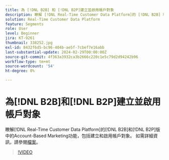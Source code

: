 ```yaml
---
title: 為 [!DNL B2B] 和 [!DNL B2P]建立並啟用帳戶對象
description: 瞭解 [!DNL Real-Time Customer Data Platform]的 [!DNL B2B] 和 [!DNL B2P] 版本中的Account-Based Marketing功能，包括建立和啟用帳戶對象。
solution: Real-Time Customer Data Platform
feature: Segments
role: User
level: Beginner
jira: KT-9261
thumbnail: 338252.jpg
exl-id: 8432f6d5-bc96-404b-ae5f-7cbef7e16abb
last-substantial-update: 2024-02-29T00:00:00Z
source-git-commit: 4f363a3932ca3b2666c220c1e5c79d2d94242b96
workflow-type: tm+mt
source-wordcount: '54'
ht-degree: 0%

---
```


# 為[!DNL B2B]和[!DNL B2P]建立並啟用帳戶對象

瞭解[!DNL Real-Time Customer Data Platform]的[!DNL B2B]和[!DNL B2P]版中的Account-Based Marketing功能，包括建立和啟用帳戶對象。 如需詳細資訊，請參閱[檔案](https://experienceleague.adobe.com/docs/experience-platform/segmentation/ui/account-audiences.html)。

>[!VIDEO](https://video.tv.adobe.com/v/338252?learn=on)

